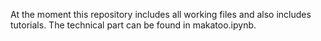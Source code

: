 At the moment this repository includes all working files and also includes tutorials. The technical part can be found in makatoo.ipynb.
